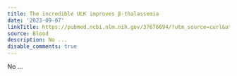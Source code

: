```yaml
---
title: The incredible ULK improves β-thalassemia
date: '2023-09-07'
linkTitle: https://pubmed.ncbi.nlm.nih.gov/37676694/?utm_source=curl&utm_medium=rss&utm_campaign=journals&utm_content=7603509&fc=None&ff=20230907180824&v=2.17.9.post6+86293ac
source: Blood
description: No ...
disable_comments: true
---
```

No ...